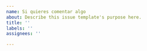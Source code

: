 ```yaml
---
name: Si quieres comentar algo
about: Describe this issue template's purpose here.
title: ''
labels: ''
assignees: ''

---
```



